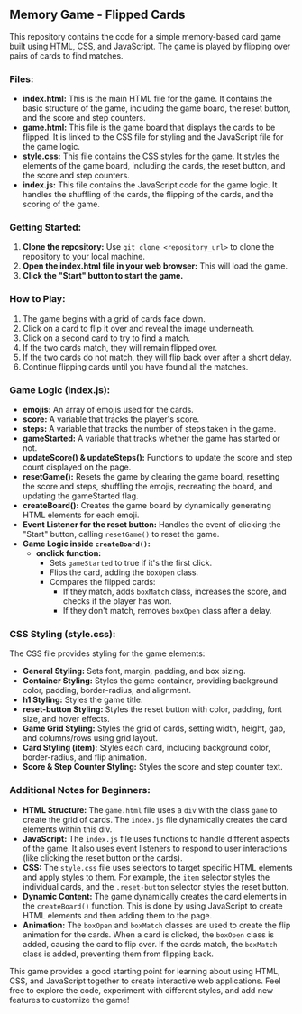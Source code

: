 ## Memory Game - Flipped Cards

This repository contains the code for a simple memory-based card game built using HTML, CSS, and JavaScript. The game is played by flipping over pairs of cards to find matches. 

### Files:

* **index.html:** This is the main HTML file for the game. It contains the basic structure of the game, including the game board, the reset button, and the score and step counters. 
* **game.html:** This file is the game board that displays the cards to be flipped. It is linked to the CSS file for styling and the JavaScript file for the game logic. 
* **style.css:**  This file contains the CSS styles for the game. It styles the elements of the game board, including the cards, the reset button, and the score and step counters.
* **index.js:** This file contains the JavaScript code for the game logic. It handles the shuffling of the cards, the flipping of the cards, and the scoring of the game.

### Getting Started:

1. **Clone the repository:**  Use `git clone <repository_url>` to clone the repository to your local machine.
2. **Open the index.html file in your web browser:** This will load the game.
3. **Click the "Start" button to start the game.**

### How to Play:

1.  The game begins with a grid of cards face down.
2.  Click on a card to flip it over and reveal the image underneath.
3.  Click on a second card to try to find a match.
4.  If the two cards match, they will remain flipped over.
5.  If the two cards do not match, they will flip back over after a short delay.
6.  Continue flipping cards until you have found all the matches.

### Game Logic (index.js):

* **emojis:**  An array of emojis used for the cards.
* **score:**  A variable that tracks the player's score.
* **steps:** A variable that tracks the number of steps taken in the game.
* **gameStarted:** A variable that tracks whether the game has started or not.
* **updateScore() & updateSteps():** Functions to update the score and step count displayed on the page.
* **resetGame():**  Resets the game by clearing the game board, resetting the score and steps, shuffling the emojis, recreating the board, and updating the gameStarted flag.
* **createBoard():** Creates the game board by dynamically generating HTML elements for each emoji.
* **Event Listener for the reset button:**  Handles the event of clicking the "Start" button, calling `resetGame()` to reset the game.
* **Game Logic inside `createBoard()`:**
    * **onclick function:**  
        * Sets `gameStarted` to true if it's the first click.
        * Flips the card, adding the `boxOpen` class.
        * Compares the flipped cards:
            * If they match, adds `boxMatch` class, increases the score, and checks if the player has won.
            * If they don't match, removes `boxOpen` class after a delay.

### CSS Styling (style.css):

The CSS file provides styling for the game elements:

* **General Styling:** Sets font, margin, padding, and box sizing.
* **Container Styling:** Styles the game container, providing background color, padding, border-radius, and alignment.
* **h1 Styling:** Styles the game title.
* **reset-button Styling:** Styles the reset button with color, padding, font size, and hover effects.
* **Game Grid Styling:**  Styles the grid of cards, setting width, height, gap, and columns/rows using grid layout.
* **Card Styling (item):**  Styles each card, including background color, border-radius, and flip animation.
* **Score & Step Counter Styling:** Styles the score and step counter text.

###  Additional Notes for Beginners:

* **HTML Structure:** The `game.html` file uses a `div` with the class `game` to create the grid of cards.  The `index.js` file dynamically creates the card elements within this div.
* **JavaScript:** The `index.js` file uses functions to handle different aspects of the game. It also uses event listeners to respond to user interactions (like clicking the reset button or the cards).
* **CSS:** The `style.css` file uses selectors to target specific HTML elements and apply styles to them.  For example, the `item` selector styles the individual cards, and the `.reset-button` selector styles the reset button.
* **Dynamic Content:** The game dynamically creates the card elements in the `createBoard()` function. This is done by using JavaScript to create HTML elements and then adding them to the page.
* **Animation:** The `boxOpen` and `boxMatch` classes are used to create the flip animation for the cards.  When a card is clicked, the `boxOpen` class is added, causing the card to flip over. If the cards match, the `boxMatch` class is added, preventing them from flipping back.

This game provides a good starting point for learning about using HTML, CSS, and JavaScript together to create interactive web applications.  Feel free to explore the code, experiment with different styles, and add new features to customize the game! 
